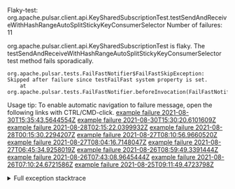         
Flaky-test: org.apache.pulsar.client.api.KeySharedSubscriptionTest.testSendAndReceiveWithHashRangeAutoSplitStickyKeyConsumerSelector
Number of failures: 11

org.apache.pulsar.client.api.KeySharedSubscriptionTest is flaky. The testSendAndReceiveWithHashRangeAutoSplitStickyKeyConsumerSelector test method fails sporadically.

```
org.apache.pulsar.tests.FailFastNotifier$FailFastSkipException: Skipped after failure since testFailFast system property is set.
	at org.apache.pulsar.tests.FailFastNotifier.beforeInvocation(FailFastNotifier.java:88)

```

Usage tip: To enable automatic navigation to failure message, open the following links with CTRL/CMD-click.
[example failure 2021-08-30T15:35:43.5644554Z](https://github.com/apache/pulsar/runs/3463119398?check_suite_focus=true#step:9:3955)
[example failure 2021-08-30T15:30:20.6101609Z](https://github.com/apache/pulsar/runs/3463119398?check_suite_focus=true#step:9:1673)
[example failure 2021-08-28T02:15:22.0399932Z](https://github.com/apache/pulsar/runs/3448473880?check_suite_focus=true#step:9:2952)
[example failure 2021-08-28T00:15:30.2294207Z](https://github.com/apache/pulsar/runs/3447917315?check_suite_focus=true#step:9:2320)
[example failure 2021-08-27T08:10:56.9660520Z](https://github.com/apache/pulsar/runs/3440980370?check_suite_focus=true#step:9:3019)
[example failure 2021-08-27T08:04:16.7148047Z](https://github.com/apache/pulsar/runs/3440855241?check_suite_focus=true#step:9:2944)
[example failure 2021-08-27T06:45:34.9258019Z](https://github.com/apache/pulsar/runs/3440411158?check_suite_focus=true#step:9:2945)
[example failure 2021-08-26T08:59:49.3391444Z](https://github.com/apache/pulsar/runs/3430539961?check_suite_focus=true#step:9:3654)
[example failure 2021-08-26T07:43:08.9645444Z](https://github.com/apache/pulsar/runs/3429972501?check_suite_focus=true#step:9:1642)
[example failure 2021-08-26T07:10:24.6721586Z](https://github.com/apache/pulsar/runs/3429892136?check_suite_focus=true#step:9:3006)
[example failure 2021-08-25T09:11:49.4723798Z](https://github.com/apache/pulsar/runs/3420085427?check_suite_focus=true#step:10:2912)


<details>
<summary>Full exception stacktrace</summary>
<code><pre>
org.apache.pulsar.tests.FailFastNotifier$FailFastSkipException: Skipped after failure since testFailFast system property is set.
	at org.apache.pulsar.tests.FailFastNotifier.beforeInvocation(FailFastNotifier.java:88)

</pre></code>
</details>

